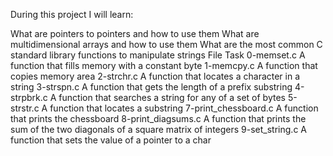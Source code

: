 During this project I will learn:

What are pointers to pointers and how to use them
What are multidimensional arrays and how to use them
What are the most common C standard library functions to manipulate strings
File Task 0-memset.c A function that fills memory with a constant byte 1-memcpy.c A function that copies memory area 2-strchr.c A function that locates a character in a string 3-strspn.c A function that gets the length of a prefix substring 4-strpbrk.c A function that searches a string for any of a set of bytes 5-strstr.c A function that locates a substring 7-print_chessboard.c A function that prints the chessboard 8-print_diagsums.c A function that prints the sum of the two diagonals of a square matrix of integers 9-set_string.c A function that sets the value of a pointer to a char